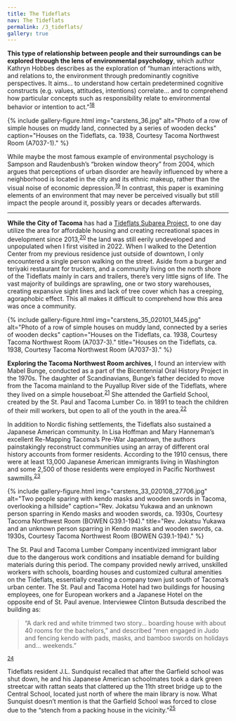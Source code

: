 ```yaml
---
title: The Tideflats
nav: The Tideflats
permalink: /3_tideflats/
gallery: true
---
```



**This type of relationship between people and their surroundings can be explored through the lens of environmental psychology**, which author Kathryn Hobbes describes as the exploration of “human interactions with, and relations to, the environment through predominantly cognitive perspectives. It aims… to understand how certain predetermined cognitive constructs (e.g. values, attitudes, intentions) correlate… and to comprehend how particular concepts such as responsibility relate to environmental behavior or intention to act.”<sup>[18](/6_bib/#ref18)</sup> 

{% include gallery-figure.html img="carstens_36.jpg" alt="Photo of a row of simple houses on muddy land, connected by a series of wooden decks" caption="Houses on the Tideflats, ca. 1938, Courtesy Tacoma Northwest Room (A7037-1)." %}

While maybe the most famous example of environmental psychology is Sampson and Raudenbush’s “broken window theory” from 2004, which argues that perceptions of urban disorder are heavily influenced by where a neighborhood is located in the city and its ethnic makeup, rather than the visual noise of economic depression.<sup>[19](/6_bib/#ref19)</sup> In contrast, this paper is examining elements of an environment that may never be perceived visually but still impact the people around it, possibly years or decades afterwards.

___

**While the City of Tacoma** has had a [Tideflats Subarea Project](https://www.cityoftacoma.org/government/city_departments/planning_and_development_services/planning_services/current_initiatives_and_projects/tideflats_subarea_plan), to one day utilize the area for affordable housing and creating recreational spaces in development since 2013,<sup>[20](/6_bib/#ref20)</sup> the land was still eerily undeveloped and unpopulated when I first visited in 2022. When I walked to the Detention Center from my previous residence just outside of downtown, I only encountered a single person walking on the street. Aside from a burger and teriyaki restaurant for truckers, and a community living on the north shore of the Tideflats mainly in cars and trailers, there’s very little signs of life. The vast majority of buildings are sprawling, one or two story warehouses, creating expansive sight lines and lack of tree cover which has a creeping, agoraphobic effect. This all makes it difficult to comprehend how this area was once a community.

{% include gallery-figure.html img="carstens_35_020101_1445.jpg" alt="Photo of a row of simple houses on muddy land, connected by a series of wooden decks" caption="Houses on the Tideflats, ca. 1938, Courtesy Tacoma Northwest Room (A7037-3)." title="Houses on the Tideflats, ca. 1938, Courtesy Tacoma Northwest Room (A7037-3)." %}

**Exploring the Tacoma Northwest Room archives**, I found an interview with Mabel Bunge, conducted as a part of the Bicentennial Oral History Project in the 1970s. The daughter of Scandinavians, Bunge’s father decided to move from the Tacoma mainland to the Puyallup River side of the Tideflats, where they lived on a simple houseboat.<sup>[21](/6_bib/#ref21)</sup> She attended the Garfield School, created by the St. Paul and Tacoma Lumber Co. in 1891 to teach the children of their mill workers, but open to all of the youth in the area.<sup>[22](/6_bib/#ref22)</sup>

In addition to Nordic fishing settlements, the Tideflats also sustained a Japanese American community. In Lisa Hoffman and Mary Hanneman’s excellent Re-Mapping Tacoma’s Pre-War Japantown, the authors painstakingly reconstruct communities using an array of different oral history accounts from former residents. According to the 1910 census, there were at least 13,000 Japanese American immigrants living in Washington and some 2,500 of those residents were employed in Pacific Northwest sawmills.<sup>[23](/6_bib/#ref23)</sup>

{% include gallery-figure.html img="carstens_33_020108_27706.jpg" alt="Two people sparing with kendo masks and wooden swords in Tacoma, overlooking a hillside" caption="Rev. Jokatsu Yukawa and an unknown person sparring in Kendo masks and wooden swords, ca. 1930s, Courtesy Tacoma Northwest Room (BOWEN G39.1-194)." title="Rev. Jokatsu Yukawa and an unknown person sparring in Kendo masks and wooden swords, ca. 1930s, Courtesy Tacoma Northwest Room (BOWEN G39.1-194)." %}

The St. Paul and Tacoma Lumber Company incentivized immigrant labor due to the dangerous work conditions and insatiable demand for building materials during this period. The company provided newly arrived, unskilled workers with schools, boarding houses and customized cultural amenities on the Tideflats, essentially creating a company town just south of Tacoma’s urban center. The St. Paul and Tacoma Hotel had two buildings for housing employees, one for European workers and a Japanese Hotel on the opposite end of St. Paul avenue. Interviewee Clinton Butsuda described the building as:

 <blockquote class="quote">
“A dark red and white trimmed two story… boarding house with about 40 rooms for the bachelors,” and described “men engaged in Judo and fencing kendo with pads, masks, and bamboo swords on holidays and… weekends.” 
</blockquote>

<sup>[24](/6_bib/#ref24)</sup>

Tideflats resident J.L. Sundquist recalled that after the Garfield school was shut down, he and his Japanese American schoolmates took a dark green streetcar with rattan seats that clattered up the 11th street bridge up to the Central School, located just north of where the main library is now. What Sunquist doesn’t mention is that the Garfield School was forced to close due to the “stench from a packing house in the vicinity.”<sup>[25](/6_bib/#ref25)</sup>

<br>